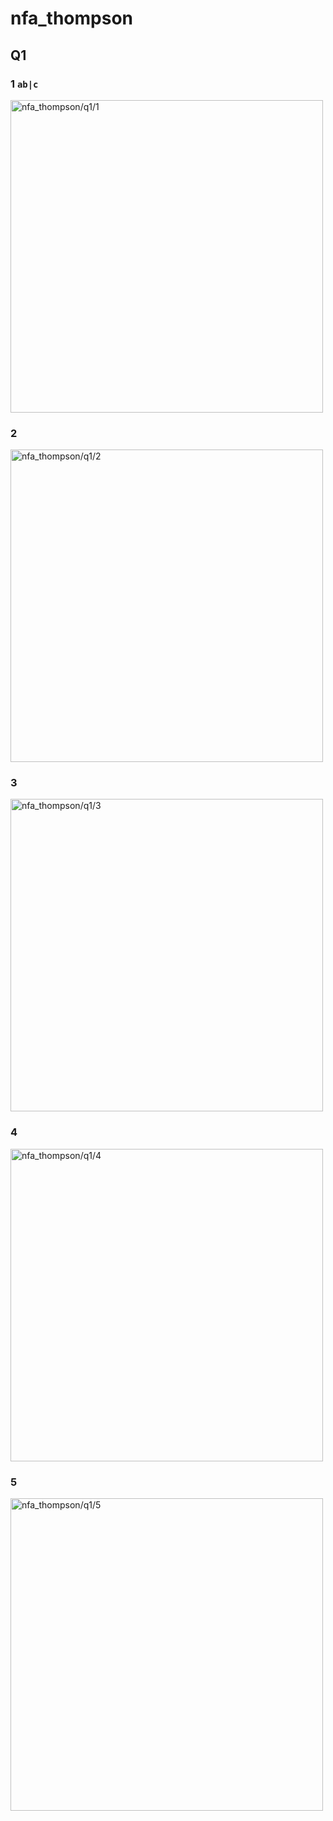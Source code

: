 # nfa_thompson
## Q1
### 1 `ab|c`
<img alt = "nfa_thompson/q1/1" src="https://i.ibb.co/w4vHy2q/nfa-thompson1.jpg" width = "500"/>

### 2
<img alt = "nfa_thompson/q1/2" src="https://i.ibb.co/NVyxcN0/nfa-thompson2.jpg" width = "500"/>

### 3
<img alt = "nfa_thompson/q1/3" src="https://i.ibb.co/0YkgT1t/nfa-thompson3.jpg" width = "500"/>

### 4
<img alt = "nfa_thompson/q1/4" src="https://i.ibb.co/TP2LvFR/nfa-thompson4.jpg" width = "500"/>

### 5
<img alt = "nfa_thompson/q1/5" src="https://i.ibb.co/nCRd2yV/nfa-thompson5.jpg" width = "500"/>